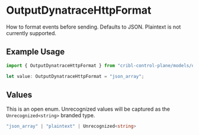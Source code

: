 # OutputDynatraceHttpFormat

How to format events before sending. Defaults to JSON. Plaintext is not currently supported.

## Example Usage

```typescript
import { OutputDynatraceHttpFormat } from "cribl-control-plane/models/operations";

let value: OutputDynatraceHttpFormat = "json_array";
```

## Values

This is an open enum. Unrecognized values will be captured as the `Unrecognized<string>` branded type.

```typescript
"json_array" | "plaintext" | Unrecognized<string>
```